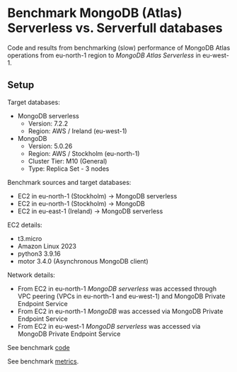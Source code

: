 # Benchmark MongoDB (Atlas) Serverless vs. Serverfull databases

Code and results from benchmarking (slow) performance of MongoDB Atlas operations from eu-north-1 region to *MongoDB Atlas Serverless* in eu-west-1.

## Setup

Target databases:
* MongoDB serverless
  * Version: 7.2.2
  * Region: AWS / Ireland (eu-west-1)
* MongoDB 
  * Version: 5.0.26 
  * Region: AWS / Stockholm (eu-north-1)
  * Cluster Tier: M10 (General)
  * Type: Replica Set - 3 nodes

Benchmark sources and target databases:
* EC2 in eu-north-1 (Stockholm) -> MongoDB serverless
* EC2 in eu-north-1 (Stockholm) -> MongoDB
* EC2 in eu-east-1 (Ireland) -> MongoDB serverless

EC2 details:
* t3.micro
* Amazon Linux 2023
* python3 3.9.16
* motor 3.4.0 (Asynchronous MongoDB client)

Network details:
* From EC2 in eu-north-1 *MongoDB serverless* was accessed through VPC peering (VPCs in eu-north-1 and eu-west-1) and MongoDB Private Endpoint Service
* From EC2 in eu-north-1 *MongoDB* was accessed via MongoDB Private Endpoint Service
* From EC2 in eu-west-1 *MongoDB serverless* was accessed via MongoDB Private Endpoint Service

See benchmark [code](mongo_benchmark.py)

See benchmark [metrics](mongo_serverless_benchmark.ipynb).
